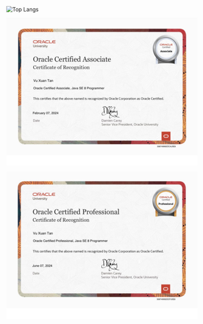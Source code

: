 ![Top Langs](https://github-readme-stats.vercel.app/api/top-langs/?username=tanvx-training&size_weight=0.5&count_weight=0.5)

![OCA](448005300_7359289764182895_642824119372882109_n.jpg)

![OCP](448058431_7359289884182883_7171703019553554493_n.jpg)
